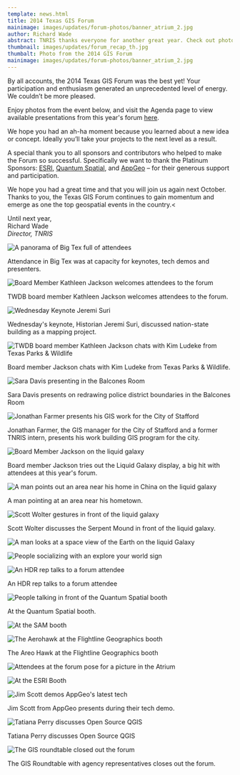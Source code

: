```yaml
---
template: news.html
title: 2014 Texas GIS Forum
mainimage: images/updates/forum-photos/banner_atrium_2.jpg
author: Richard Wade
abstract: TNRIS thanks everyone for another great year. Check out photos and highlights from this year's event.
thumbnail: images/updates/forum_recap_th.jpg
thumbalt: Photo from the 2014 GIS Forum
mainimage: images/updates/forum-photos/banner_atrium_2.jpg
---
```


By all accounts, the 2014 Texas GIS Forum was the best yet! Your participation and enthusiasm generated an unprecedented level of energy. We couldn’t be more pleased.
 
Enjoy photos from the event below, and visit the Agenda page to view available presentations from this year's forum [here](http://www.tnris.org/2014gisforum#agenda).

We hope you had an ah-ha moment because you learned about a new idea or concept. Ideally you’ll take your projects to the next level as a result.
 
A special thank you to all sponsors and contributors who helped to make the Forum so successful.  Specifically we want to thank the  Platinum Sponsors: [ESRI](http://www.esri.com), [Quantum Spatial](http://www.quantumspatial.com), and [AppGeo](http://www.appgeo.com) – for their generous support and participation.
 
We hope you had a great time and that you will join us again next October. Thanks to you, the Texas GIS Forum continues to gain momentum and emerge as one the top geospatial events in the country.<
 
Until next year,  
Richard Wade  
*Director, TNRIS*


![A panorama of Big Tex full of attendees](/images/updates/forum-photos/big_tex_panorama.jpg)

Attendance in Big Tex was at capacity for keynotes, tech demos and presenters.

![Board Member Kathleen Jackson welcomes attendees to the forum](images/updates/forum-photos/jackson_intro.jpg)

TWDB board member Kathleen Jackson welcomes attendees to the forum.

![Wednesday Keynote Jeremi Suri](images/updates/forum-photos/jeremi_suri_gesture.jpg)

Wednesday's keynote, Historian Jeremi Suri, discussed nation-state building as a mapping project.

![TWDB board member Kathleen Jackson chats with Kim Ludeke from Texas Parks & Wildlife](images/updates/forum-photos/jackson_wade_ludeke.jpg)

Board member Jackson chats with Kim Ludeke from Texas Parks & Wildlife.

<img src="images/updates/forum-photos/sara_davis.jpg"  alt="Sara Davis presenting in the Balcones Room">
<p>Sara Davis presents on redrawing police district boundaries in the Balcones Room</p>
<img src="images/updates/forum-photos/farmer_balcones.jpg"  alt="Jonathan Farmer presents his GIS work for the City of Stafford">
<p>Jonathan Farmer, the GIS manager for the City of Stafford and a former TNRIS intern, presents his work building GIS program for the city.</p>
<img src="images/updates/forum-photos/liquid_galaxy_jackson.jpg"  alt="Board Member Jackson on the liquid galaxy">
<p>Board member Jackson tries out the Liquid Galaxy display, a big hit with attendees at this year's forum.</p>
<img src="images/updates/forum-photos/liquid_galaxy_pointing.jpg"  alt="A man points out an area near his home in China on the liquid galaxy">
<p>A man pointing at an area near his hometown.</p>
<img src="images/updates/forum-photos/wolter_liquid.jpg"  alt="Scott Wolter gestures in front of the liquid galaxy">
<p>Scott Wolter discusses the Serpent Mound in front of the liquid galaxy.</p>
<img src="images/updates/forum-photos/liquid_galaxy_globe.jpg"  alt="A man looks at a space view of the Earth on the liquid Galaxy">
<p></p>
<img src="images/updates/forum-photos/explore_ur_world.jpg"  alt="People socializing with an explore your world sign">
<p></p>
<img src="images/updates/forum-photos/hdr_booth.jpg"  alt="An HDR rep talks to a forum attendee">
<p>An HDR rep talks to a forum attendee</p>
<img src="images/updates/forum-photos/quantum_booth_2.jpg"  alt="People talking in front of the Quantum Spatial booth">
<p>At the Quantum Spatial booth.</p>
<img src="images/updates/forum-photos/sam_booth_2.jpg"  alt="At the SAM booth">
<p></p>
<img src="images/updates/forum-photos/areo_hawk.jpg"  alt="The Aerohawk at the Flightline Geographics booth">
<p>The Areo Hawk at the Flightline Geographics booth</p>
<img src="images/updates/forum-photos/shelby_gayla.jpg"  alt="Attendees at the forum pose for a picture in the Atrium">
<p></p>
<img src="images/updates/forum-photos/esri_computer.jpg"  alt="At the ESRI Booth">
<p></p>
<img src="images/updates/forum-photos/scott_appgeo.jpg"  alt="Jim Scott demos AppGeo's latest tech">
<p>Jim Scott from AppGeo presents during their tech demo.</p>
<img src="images/updates/forum-photos/tatiana_perry.jpg"  alt="Tatiana Perry discusses Open Source QGIS">
<p>Tatiana Perry discusses Open Source QGIS</p>
<img src="images/updates/forum-photos/roundtable_bigtex.jpg"  alt="The GIS roundtable closed out the forum">
<p>The GIS Roundtable with agency representatives closes out the forum.</p>
